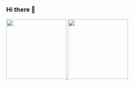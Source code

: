 ### Hi there 👋

<p align="left">
<a href="https://github.com/LutfiNurRohmah">
  <img height="160em" src="https://github-readme-stats-eight-theta.vercel.app/api?username=LutfiNurRohmah&show_icons=true&theme=algolia&include_all_commits=true&count_private=true"/>
  <img height="160em" src="https://github-readme-stats-eight-theta.vercel.app/api/top-langs/?username=LutfiNurRohmah&layout=compact&langs_count=8&theme=algolia"/>
</a>
</p>

<!--
**LutfiNurRohmah/LutfiNurRohmah** is a ✨ _special_ ✨ repository because its `README.md` (this file) appears on your GitHub profile.

Here are some ideas to get you started:

- 🔭 I’m currently working on ...
- 🌱 I’m currently learning ...
- 👯 I’m looking to collaborate on ...
- 🤔 I’m looking for help with ...
- 💬 Ask me about ...
- 📫 How to reach me: ...
- 😄 Pronouns: ...
- ⚡ Fun fact: ...
-->
